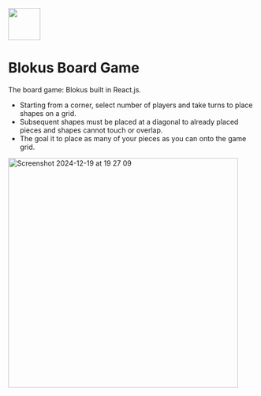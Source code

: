 <img width="65" src="https://github.com/user-attachments/assets/d74a89bd-8a48-4825-8083-8405f38ed7ec" />

# Blokus Board Game 
The board game: Blokus built in React.js.
* Starting from a corner, select number of players and take turns to place shapes on a grid.
* Subsequent shapes must be placed at a diagonal to already placed pieces and shapes cannot touch or overlap.
* The goal it to place as many of your pieces as you can onto the game grid.

<img width="466" alt="Screenshot 2024-12-19 at 19 27 09" src="https://github.com/user-attachments/assets/e5ca5705-650a-4224-a142-c5298d496811" />

